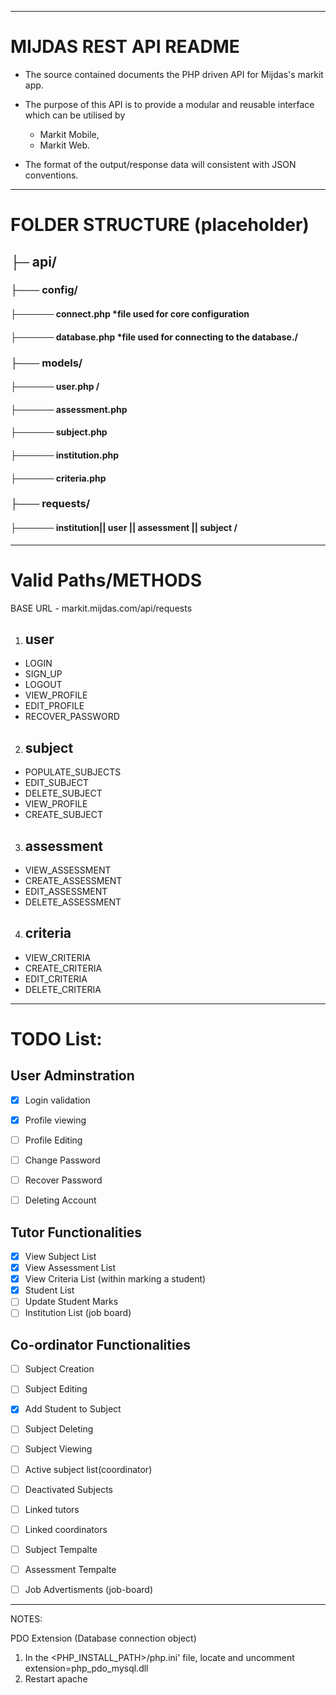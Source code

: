 
-------------------------------------------
<h1>MIJDAS REST API README</h1>


* The source contained documents the PHP driven API for Mijdas's markit app. 
* The purpose of this API is to provide a modular and reusable interface which can be utilised by
  * Markit Mobile,
  * Markit Web.

* The format of the output/response data will consistent with JSON conventions.

-------------------------------------------
<h1>FOLDER STRUCTURE (placeholder)</h1>

<h2>├─ api/</h2>

<h3>├─── config/</h3>

<h4>├────── connect.php *file used for core configuration </h4>

<h4>├────── database.php *file used for connecting to the database./</h4>

<h3>├─── models/</h3>

<h4>├────── user.php /</h4>
<h4>├────── assessment.php </h4>
<h4>├────── subject.php </h4>
<h4>├────── institution.php  </h4>
<h4>├────── criteria.php </h4>

<h3>├─── requests/</h3>

<h4>├────── institution|| user || assessment || subject / </h4>

-------------------------------------------
<h1>Valid Paths/METHODS</h1>

BASE URL - markit.mijdas.com/api/requests
1) <h2>user</h2>
* LOGIN
* SIGN_UP
* LOGOUT
* VIEW_PROFILE
* EDIT_PROFILE
* RECOVER_PASSWORD
2)  <h2>subject</h2>
* POPULATE_SUBJECTS
* EDIT_SUBJECT
* DELETE_SUBJECT
* VIEW_PROFILE
* CREATE_SUBJECT
3)  <h2>assessment</h2>
* VIEW_ASSESSMENT
* CREATE_ASSESSMENT
* EDIT_ASSESSMENT
* DELETE_ASSESSMENT
4)  <h2>criteria</h2>
* VIEW_CRITERIA
* CREATE_CRITERIA
* EDIT_CRITERIA
* DELETE_CRITERIA


-------------------------------------------
<h1>TODO List:</h1>


<h2>User Adminstration</h2>

* [x] Login validation 
* [x] Profile viewing
* [ ] Profile Editing
* [ ] Change Password
* [ ] Recover Password
* [ ] Deleting Account


<h2>Tutor Functionalities</h2>

* [X] View Subject List
* [X] View Assessment List 
* [X] View Criteria List (within marking a student)
* [x] Student List
* [ ] Update Student Marks
* [ ] Institution List (job board)

<h2>Co-ordinator Functionalities</h2>

* [ ] Subject Creation
* [ ] Subject Editing
* [X] Add Student to Subject
* [ ] Subject Deleting
* [ ] Subject Viewing
* [ ] Active subject list(coordinator)
* [ ] Deactivated Subjects
* [ ] Linked tutors
* [ ] Linked coordinators
* [ ] Subject Tempalte
* [ ] Assessment Tempalte
* [ ] Job Advertisments (job-board)





-------------------------------------------
NOTES:


PDO Extension (Database connection object)
1) In the <PHP_INSTALL_PATH>/php.ini' file, locate and uncomment extension=php_pdo_mysql.dll
2) Restart apache
